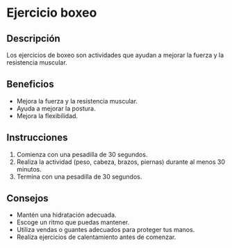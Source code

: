 # Ejercicio boxeo

## Descripción
Los ejercicios de boxeo son actividades que ayudan a mejorar la fuerza y la resistencia muscular.

## Beneficios
- Mejora la fuerza y la resistencia muscular.
- Ayuda a mejorar la postura.
- Mejora la flexibilidad.

## Instrucciones
1. Comienza con una pesadilla de 30 segundos.
2. Realiza la actividad (peso, cabeza, brazos, piernas) durante al menos 30 minutos.
3. Termina con una pesadilla de 30 segundos.

## Consejos
- Mantén una hidratación adecuada.
- Escoge un ritmo que puedas mantener.
- Utiliza vendas o guantes adecuados para proteger tus manos.
- Realiza ejercicios de calentamiento antes de comenzar.
